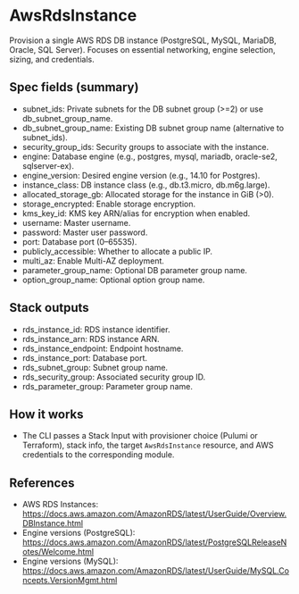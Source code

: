 # AwsRdsInstance

Provision a single AWS RDS DB instance (PostgreSQL, MySQL, MariaDB, Oracle, SQL Server). Focuses on essential networking, engine selection, sizing, and credentials.

## Spec fields (summary)
- subnet_ids: Private subnets for the DB subnet group (>=2) or use db_subnet_group_name.
- db_subnet_group_name: Existing DB subnet group name (alternative to subnet_ids).
- security_group_ids: Security groups to associate with the instance.
- engine: Database engine (e.g., postgres, mysql, mariadb, oracle-se2, sqlserver-ex).
- engine_version: Desired engine version (e.g., 14.10 for Postgres).
- instance_class: DB instance class (e.g., db.t3.micro, db.m6g.large).
- allocated_storage_gb: Allocated storage for the instance in GiB (>0).
- storage_encrypted: Enable storage encryption.
- kms_key_id: KMS key ARN/alias for encryption when enabled.
- username: Master username.
- password: Master user password.
- port: Database port (0–65535).
- publicly_accessible: Whether to allocate a public IP.
- multi_az: Enable Multi-AZ deployment.
- parameter_group_name: Optional DB parameter group name.
- option_group_name: Optional option group name.

## Stack outputs
- rds_instance_id: RDS instance identifier.
- rds_instance_arn: RDS instance ARN.
- rds_instance_endpoint: Endpoint hostname.
- rds_instance_port: Database port.
- rds_subnet_group: Subnet group name.
- rds_security_group: Associated security group ID.
- rds_parameter_group: Parameter group name.

## How it works
- The CLI passes a Stack Input with provisioner choice (Pulumi or Terraform), stack info, the target `AwsRdsInstance` resource, and AWS credentials to the corresponding module.

## References
- AWS RDS Instances: https://docs.aws.amazon.com/AmazonRDS/latest/UserGuide/Overview.DBInstance.html
- Engine versions (PostgreSQL): https://docs.aws.amazon.com/AmazonRDS/latest/PostgreSQLReleaseNotes/Welcome.html
- Engine versions (MySQL): https://docs.aws.amazon.com/AmazonRDS/latest/UserGuide/MySQL.Concepts.VersionMgmt.html
